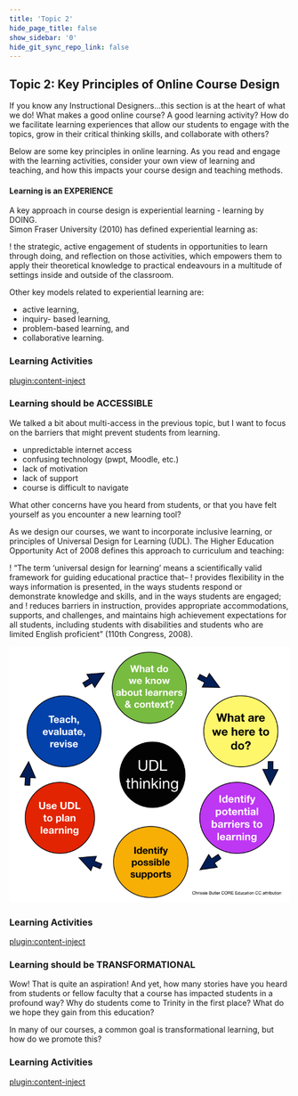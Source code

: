 ```yaml
---
title: 'Topic 2'
hide_page_title: false
show_sidebar: '0'
hide_git_sync_repo_link: false
---
```

## Topic 2: Key Principles of Online Course Design

If you know any Instructional Designers...this section is at the heart of what we do!  What makes a good online course?  A good learning activity?  How do we facilitate learning experiences that allow our students to engage with the topics, grow in their critical thinking skills, and collaborate with others?

Below are some key principles in online learning.  As you read and engage with the learning activities, consider your own view of learning and teaching, and how this impacts your course design and teaching methods.

#### Learning is an EXPERIENCE
A key approach in course design is experiential learning - learning by DOING.  
Simon Fraser University (2010) has defined experiential learning as:

! the strategic, active engagement of students in opportunities to learn through doing, and reflection on those activities, which empowers them to apply their theoretical knowledge to practical endeavours in a multitude of settings inside and outside of the classroom.

Other key models related to experiential learning are:
- active learning,
- inquiry- based learning,
- problem-based learning, and
- collaborative learning.

### Learning Activities
[plugin:content-inject](../_1-5)

### Learning should be ACCESSIBLE
We talked a bit about multi-access in the previous topic, but I want to focus on the barriers that might prevent students from learning.
- unpredictable internet access
- confusing technology (pwpt, Moodle, etc.)
- lack of motivation
- lack of support
- course is difficult to navigate

What other concerns have you heard from students, or that you have felt yourself as you encounter a new learning tool?

As we design our courses, we want to incorporate inclusive learning, or principles of Universal Design for Learning (UDL). The Higher Education Opportunity Act of 2008 defines this approach to curriculum and teaching:

! “The term ‘universal design for learning’ means a scientifically valid framework for guiding educational practice that–
! provides flexibility in the ways information is presented, in the ways students respond or demonstrate knowledge and skills, and in the ways students are engaged; and
! reduces barriers in instruction, provides appropriate accommodations, supports, and challenges, and maintains high achievement expectations for all students, including students with disabilities and students who are limited English proficient” (110th Congress, 2008).

![](udl-thinking-getting-started-001.jpg)

### Learning Activities
[plugin:content-inject](../_1-6)


### Learning should be TRANSFORMATIONAL
Wow! That is quite an aspiration!  And yet, how many stories have you heard from students or fellow faculty that a course has impacted students in a profound way?  Why do students come to Trinity in the first place?  What do we hope they gain from this education?  

In many of our courses, a common goal is transformational learning, but how do we promote this?

### Learning Activities
[plugin:content-inject](../_1-7)
